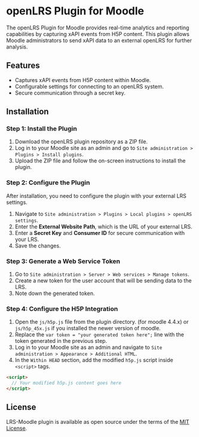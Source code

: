 # openLRS Plugin for Moodle

The openLRS Plugin for Moodle provides real-time analytics and reporting capabilities by capturing xAPI events from H5P content. This plugin allows Moodle administrators to send xAPI data to an external openLRS for further analysis.

## Features

- Captures xAPI events from H5P content within Moodle.
- Configurable settings for connecting to an openLRS system.
- Secure communication through a secret key.

## Installation

### Step 1: Install the Plugin

1. Download the openLRS plugin repository as a ZIP file.
2. Log in to your Moodle site as an admin and go to `Site administration > Plugins > Install plugins`.
3. Upload the ZIP file and follow the on-screen instructions to install the plugin.

### Step 2: Configure the Plugin

After installation, you need to configure the plugin with your external LRS settings.

1. Navigate to `Site administration > Plugins > Local plugins > openLRS settings`.
2. Enter the **External Website Path**, which is the URL of your external LRS.
3. Enter a **Secret Key** and **Consumer ID** for secure communication with your LRS.
4. Save the changes.

### Step 3: Generate a Web Service Token

1. Go to `Site administration > Server > Web services > Manage tokens`.
2. Create a new token for the user account that will be sending data to the LRS.
3. Note down the generated token.

### Step 4: Configure the H5P Integration

1. Open the `js/h5p.js` file from the plugin directory. (for moodle 4.4.x) or `js/h5p_45x.js` if you installed the newer version of moodle.
2. Replace the `var token = "your generated token here";` line with the token generated in the previous step.
3. Log in to your Moodle site as an admin and navigate to `Site administration > Appearance > Additional HTML`.
4. In the `Within HEAD` section, add the modified `h5p.js` script inside `<script>` tags.

```html
<script>
  // Your modified h5p.js content goes here
</script>
```

## License

LRS-Moodle plugin is available as open source under the terms of the [MIT License](https://opensource.org/license/mit).
